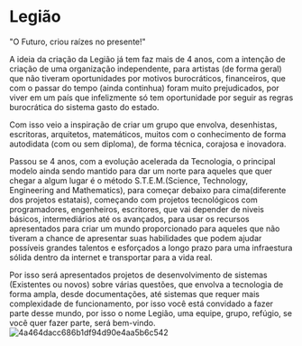 # Legião
  "O Futuro, criou raízes no presente!"

  A ideia da criação da Legião já tem faz mais de 4 anos, com a intenção de criação de uma organização independente, para artistas (de forma geral) que não tiveram oportunidades por motivos burocráticos, financeiros, que com o passar do tempo (ainda continhua) foram muito prejudicados, por viver em um país que infelizmente só tem oportunidade por seguir as regras burocrática do sistema gasto do estado.

  Com isso veio a inspiração de criar um grupo que envolva, desenhistas, escritoras, arquitetos, matemáticos, muitos com o conhecimento de forma autodidata (com ou sem diploma), de forma técnica, corajosa e inovadora.

  Passou se 4 anos, com a evolução acelerada da Tecnologia, o principal modelo ainda sendo mantido para dar um norte para aqueles que quer chegar a algum lugar é o método S.T.E.M.(Science, Technology, Engineering and Mathematics), para começar debaixo para cima(diferente dos projetos estatais), começando com projetos tecnológicos com programadores, engenheiros, escritores, que vai depender de niveis básicos, intermediários até os avançados, para usar os recursos apresentados para criar um mundo proporcionado para aqueles que não tiveram a chance de apresentar suas habilidades que podem ajudar possíveis grandes talentos e esforçados a longo prazo para uma infraestura sólida dentro da internet e transportar para a vida real.

  Por isso será apresentados projetos de desenvolvimento de sistemas (Existentes ou novos) sobre várias questões, que envolva a tecnologia de forma ampla, desde documentações, até sistemas que requer mais complexidade de funcionamento, por isso você está convidado a fazer parte desse mundo, por isso o nome Legião, uma equipe, grupo, refúgio, se você quer fazer parte, será bem-vindo.
![4a464dacc686b1df94d90e4aa5b6c542](https://github.com/Nicolau-369/Legi-o/assets/160781135/408ca2ec-f7b2-480c-bc27-cf40a8272a03)


